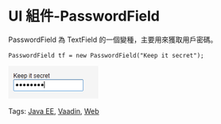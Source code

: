 # UI 組件-PasswordField

PasswordField 為 TextField 的一個變種，主要用來獲取用戶密碼。

```
PasswordField tf = new PasswordField("Keep it secret");
```

![](images/31.png)

Tags: [Java EE](http://www.imobilebbs.com/wordpress/archives/tag/java-ee), [Vaadin](http://www.imobilebbs.com/wordpress/archives/tag/vaadin), [Web](http://www.imobilebbs.com/wordpress/archives/tag/web)
